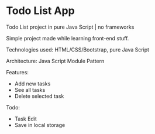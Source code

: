 # Todo List App
Todo List project in pure Java Script | no frameworks 

Simple project made while learning front-end stuff.

Technologies used: HTML/CSS/Bootstrap, pure Java Script

Architecture: Java Script Module Pattern

Features: 
- Add new tasks 
- See all tasks
- Delete selected task

Todo:
- Task Edit 
- Save in local storage
